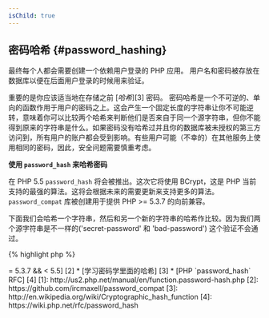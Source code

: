 ```yaml
---
isChild: true
---
```


## 密码哈希 {#password_hashing}

最终每个人都会需要创建一个依赖用户登录的 PHP 应用。 用户名和密码被存放在数据库以便在后面用户登录的时候用来验证。

重要的是你应该适当地在存储之前 [_哈希_][3] 密码。 密码哈希是一个不可逆的、单向的函数作用于用户的密码之上。这会产生一个固定长度的字符串让你不可能逆转，意味着你可以比较两个哈希来判断他们是否来自于同一个源字符串，但你不能得到原来的字符串是什么。如果密码没有哈希过并且你的数据库被未授权的第三方访问到，所有用户的账户都会受到影响。有些用户可能（不幸的）在其他服务上使用相同的密码，因此，安全问题需要慎重考虑。

**使用 `password_hash` 来哈希密码**

在 PHP 5.5 `password_hash` 将会被推出。这次它将使用 BCrypt，这是 PHP 当前支持的最强的算法。这将会根据未来的需要更新来支持更多的算法。`password_compat` 库被创建用于提供 PHP >= 5.3.7 的向前兼容。

下面我们会哈希一个字符串，然后和另一个新的字符串的哈希作比较。因为我们两个源字符串是不一样的('secret-password' 和 'bad-password') 这个验证不会通过。 

{% highlight php %}                                                                                                                                                                                              
<?php                                                                                                                                                                                                            
require 'password.php';

$passwordHash = password_hash('secret-password', PASSWORD_DEFAULT);

if (password_verify('bad-password', $passwordHash)) {
    //Correct Password
} else {
    //Wrong password
}
{% endhighlight %}  



* [学习关于 `password_hash`] [1]
* [`password_compat` for PHP  >= 5.3.7 && < 5.5] [2]
* [学习密码学里面的哈希] [3]
* [PHP `password_hash` RFC] [4]

[1]: http://us2.php.net/manual/en/function.password-hash.php
[2]: https://github.com/ircmaxell/password_compat
[3]: http://en.wikipedia.org/wiki/Cryptographic_hash_function
[4]: https://wiki.php.net/rfc/password_hash
